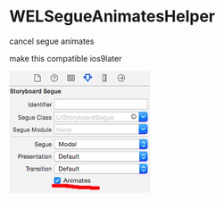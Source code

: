 # WELSegueAnimatesHelper
cancel segue animates


make this  compatible ios9later

![](http://github.com/welcommand/WELSegueAnimatesHelper/raw/master/demoImg.png)
